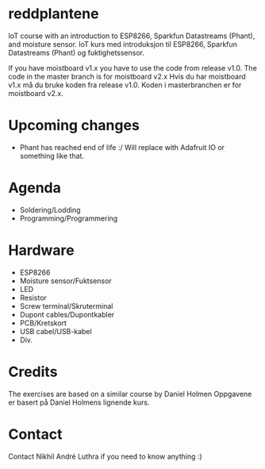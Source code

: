 # reddplantene
IoT course with an introduction to ESP8266, Sparkfun Datastreams (Phant), and moisture sensor.
IoT kurs med introduksjon til ESP8266, Sparkfun Datastreams (Phant) og fuktighetssensor.

If you have moistboard v1.x you have to use the code from release v1.0. The code in the master branch is for moistboard v2.x
Hvis du har moistboard v1.x må du bruke koden fra release v1.0. Koden i masterbranchen er for moistboard v2.x.

# Upcoming changes
- Phant has reached end of life :/ Will replace with Adafruit IO or something like that.

# Agenda
- Soldering/Lodding
- Programming/Programmering

# Hardware
- ESP8266
- Moisture sensor/Fuktsensor
- LED
- Resistor
- Screw terminal/Skruterminal
- Dupont cables/Dupontkabler
- PCB/Kretskort
- USB cabel/USB-kabel
- Div.

# Credits

The exercises are based on a similar course by Daniel Holmen
Oppgavene er basert på Daniel Holmens lignende kurs. 

# Contact

Contact Nikhil André Luthra if you need to know anything :)